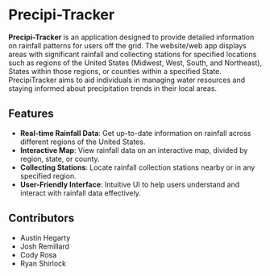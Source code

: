 # Precipi-Tracker
 
**Precipi-Tracker** is an application designed to provide detailed information on rainfall patterns for users off the grid. The website/web app displays areas with significant rainfall and collecting stations for specified locations such as regions of the United States (Midwest, West, South, and Northeast), States within those regions, or counties within a specified State. PrecipiTracker aims to aid individuals in managing water resources and staying informed about precipitation trends in their local areas.

## Features

- **Real-time Rainfall Data**: Get up-to-date information on rainfall across different regions of the United States.
- **Interactive Map**: View rainfall data on an interactive map, divided by region, state, or county.
- **Collecting Stations**: Locate rainfall collection stations nearby or in any specified region.
- **User-Friendly Interface**: Intuitive UI to help users understand and interact with rainfall data effectively.

## Contributors
- Austin Hegarty
- Josh Remillard
- Cody Rosa
- Ryan Shirlock
